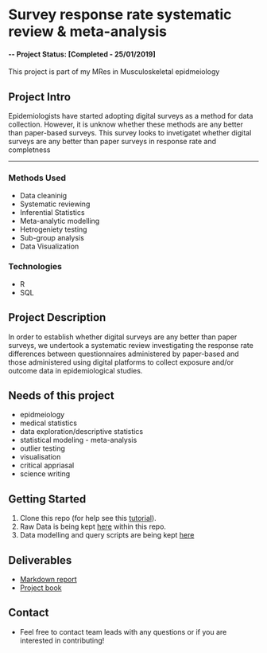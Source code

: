 
# Survey response rate systematic review & meta-analysis


#### -- Project Status: [Completed - 25/01/2019]


This project is part of my MRes in Musculoskeletal epidmeiology 

## Project Intro

Epidemiologists have started adopting digital surveys as a method for data collection. However, it is unknow whether these methods are any better than paper-based surveys. This survey looks to invetigatet whether digital surveys are any better than paper surveys in response rate and completness

________

### Methods Used
* Data cleaninig 
* Systematic reviewing
* Inferential Statistics
* Meta-analytic modelling
* Hetrogeniety testing
* Sub-group analysis
* Data Visualization

### Technologies
* R 
* SQL

## Project Description
In order to establish whether digital surveys are any better than paper surveys, we undertook a systematic review investigating the response rate differences between questionnaires administered by paper-based and those administered using digital platforms to collect exposure and/or outcome data in epidemiological studies.


## Needs of this project
- epidmeiology
- medical statistics
- data exploration/descriptive statistics
- statistical modeling  - meta-analysis
- outlier testing
- visualisation 
- critical appriasal
- science writing


## Getting Started

1. Clone this repo (for help see this [tutorial](https://help.github.com/articles/cloning-a-repository/)).
2. Raw Data is being kept [here](data) within this repo.
3. Data modelling and query scripts are being kept [here](code)


## Deliverables
* [Markdown report](https://truenomad.github.io/responserate_mres/)
* [Project book](https://bookdown.org/mohamedayusuf87/SR_Report/)


## Contact
* Feel free to contact team leads with any questions or if you are interested in contributing!
